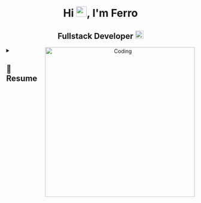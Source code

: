 <h1 align="center">Hi <img src="https://github.com/YourUsername/YourUsername/blob/main/icons/Hi.gif" width="28px"/>, I'm Ferro</h1>
<h2 align="center">
  Fullstack Developer
  <a href="https://[your-portfolio-link]">
    <img src="https://img.shields.io/badge/Portfolio-543DE0?style=for-the-badge&logo=About.me&logoColor=white" alt="Portfolio" style="height:22px;">
  </a>
</h2>
<div align="center"> 
  <img align="right" alt="Coding" width="400" src="https://media2.dev.to/dynamic/image/width=800%2Cheight=%2Cfit=scale-down%2Cgravity=auto%2Cformat=auto/https%3A%2F%2Fmedia1.tenor.com%2Fimages%2F0c34272909ee2a4db5606a014082312b%2Ftenor.gif%3Fitemid%3D15828752">
</div>

<details>
 <summary>
    <h2> 
      💼
    Resume
    </h2>
</summary>
 <details>
  <summary><h4> <img align="center" src="https://github.com/Ferituaku/Ferituaku/blob/main/icons/experience.gif" width="29"/> Experience</h4></summary>
  - **Fullstack Web Developer ** at SIT (Sisterm Informasi Terpadu) | 4 Months
 </details>
  <h3 align="left">Connect with me:</h3>
  <p align="left">
  <a href="https://x.com/ptrysnd" target="blank"><img align="center" src="https://cdn.jsdelivr.net/npm/simple-icons@3.0.1/icons/twitter.svg" alt="" height="30" width="40" /></a>
  <a href="your link" target="blank"><img align="center" src="https://cdn.jsdelivr.net/npm/simple-icons@3.0.1/icons/linkedin.svg" alt="" height="30" width="40" /></a>
  <a href="your link" target="blank"><img align="center" src="https://cdn.jsdelivr.net/npm/simple-icons@3.0.1/icons/instagram.svg" alt="" height="30" width="40" /></a>
  <a class="bg-red" href="https://youtube.com/FerIsMe" target="blank"><img align="center" src="https://cdn.jsdelivr.net/npm/simple-icons@3.0.1/icons/youtube.svg" alt="" height="30" width="40" /></a>
  </p>
</details>
